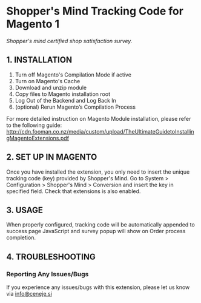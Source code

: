 # Shopper's Mind Tracking Code for Magento 1
*Shopper's mind certified shop satisfaction survey.*

## 1. INSTALLATION
1. Turn off Magento's Compilation Mode if active
2. Turn on Magento's Cache
3. Download and unzip module
4. Copy files to Magento installation root
5. Log Out of the Backend and Log Back In
6. (optional) Rerun Magento’s Compilation Process

For more detailed instruction on Magento Module installation, please refer to the following guide: http://cdn.fooman.co.nz/media/custom/upload/TheUltimateGuidetoInstallingMagentoExtensions.pdf

## 2. SET UP IN MAGENTO
Once you have installed the extension, you only need to insert the unique tracking code (key) provided by Shopper's Mind. Go to System > Configuration > Shopper's Mind > Conversion and insert the key in specified field. Check that extensions is also enabled.

## 3. USAGE
When properly configured, tracking code will be automatically appended to success page JavaScript and survey popup will show on Order process completion.

## 4. TROUBLESHOOTING
### Reporting Any Issues/Bugs
If you experience any issues/bugs with this extension, please let us know via info@ceneje.si
